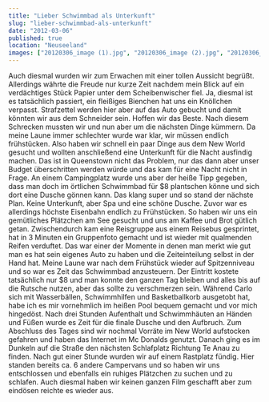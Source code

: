 ```yaml
---
title: "Lieber Schwimmbad als Unterkunft"
slug: "lieber-schwimmbad-als-unterkunft"
date: "2012-03-06"
published: true
location: "Neuseeland"
images: ["20120306_image (1).jpg", "20120306_image (2).jpg", "20120306_image (3).jpg", "20120306_image (4).jpg", "20120306_image (5).jpg"]
---
```


Auch diesmal wurden wir zum Erwachen mit einer tollen Aussicht begrüßt. Allerdings währte die Freude nur kurze Zeit nachdem mein Blick auf ein verdächtiges Stück Papier unter dem Scheibenwischer fiel. Ja, diesmal ist es tatsächlich passiert, ein fleißiges Bienchen hat uns ein Knöllchen verpasst. Strafzettel werden hier aber auf das Auto gebucht und damit könnten wir aus dem Schneider sein. Hoffen wir das Beste.
Nach diesem Schrecken mussten wir und nun aber um die nächsten Dinge kümmern. Da meine Laune immer schlechter wurde war klar, wir müssen endlich frühstücken. Also haben wir schnell ein paar Dinge aus dem New World gesucht und wollten anschließend eine Unterkunft für die Nacht ausfindig machen. Das ist in Queenstown nicht das Problem, nur das dann aber unser Budget überschritten werden würde und das kam für eine Nacht nicht in Frage. An einem Campingplatz wurde uns aber der heiße Tipp gegeben, dass man doch im örtlichen Schwimmbad für $8 plantschen könne und sich dort eine Dusche gönnen kann. Das klang super und so stand der nächste Plan. Keine Unterkunft, aber Spa und eine schöne Dusche. Zuvor war es allerdings höchste Eisenbahn endlich zu Frühstücken. So haben wir uns ein gemütliches Plätzchen am See gesucht und uns am Kaffee und Brot gütlich getan. Zwischendurch kam eine Reisgruppe aus einem Reisebus gesprintet, hat in 3 Minuten ein Gruppenfoto gemacht und ist wieder mit qualmenden Reifen verduftet. Das war einer der Momente in denen man merkt wie gut man es hat sein eigenes Auto zu haben und die Zeiteinteilung selbst in der Hand hat.
Meine Laune war nach dem Frühstück wieder auf Spitzenniveau und so war es Zeit das Schwimmbad anzusteuern. Der Eintritt kostete tatsächlich nur $8 und man konnte den ganzen Tag bleiben und alles bis auf die Rutsche nutzen, aber das sollte zu verschmerzen sein. Während Carlo sich mit Wasserbällen, Schwimmhilfen und Basketballkorb ausgetobt hat, habe ich es mir vornehmlich im heißen Pool bequem gemacht und vor mich hingedöst. Nach drei Stunden Aufenthalt und Schwimmhäuten an Händen und Füßen wurde es Zeit für die finale Dusche und den Aufbruch.
Zum Abschluss des Tages sind wir nochmal Vorräte im New World aufstocken gefahren und haben das Internet im Mc Donalds genutzt. Danach ging es im Dunkeln auf die Straße den nächsten Schlafplatz Richtung Te Anau zu finden. Nach gut einer Stunde wurden wir auf einem Rastplatz fündig. Hier standen bereits ca. 6 andere Campervans und so haben wir uns entschlossen und ebenfalls ein ruhiges Plätzchen zu suchen und zu schlafen. Auch diesmal haben wir keinen ganzen Film geschafft aber zum eindösen reichte es wieder aus.
